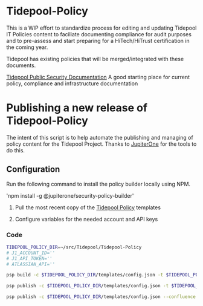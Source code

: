 # Tidepool-Policy

This is a WIP effort to standardize process for editing and updating Tidepool IT Policies content to faciliate documenting compliance for audit purposes and to pre-assess and start preparing for a HiTech/HiTrust certification in the coming year.

Tidepool has existing policies that will be merged/integrated with these documents.

[Tidepool Public Security Documentation](https://tidepool.org/security) A good starting place for current policy, compliance and infrastructure documentation

# Publishing a new release of Tidepool-Policy
The intent of this script is to help automate the publishing and managing of policy content for the Tidepool Project.
Thanks to [JupiterOne](https://github.com/JupiterOne) for the tools to do this.

## Configuration

Run the following command to install the policy builder locally using NPM.

'npm install -g @jupiterone/security-policy-builder'

1. Pull the most recent copy of the [Tidepool Policy](https://github.com/tidepool-org/Tidepool-Policy.git) templates

1. Configure variables for the needed account and API keys

### Code

```sh
TIDEPOOL_POLICY_DIR=~/src/Tidepool/Tidepool-Policy
# J1_ACCOUNT_ID=''
# J1_API_TOKEN=''
# ATLASSIAN_API=''

psp build -c $TIDEPOOL_POLICY_DIR/templates/config.json -t $TIDEPOOL_POLICY_DIR/templates

psp publish -c $TIDEPOOL_POLICY_DIR/templates/config.json -t $TIDEPOOL_POLICY_DIR/templates -a $J1_ACCOUNT_ID -k $J1_API_TOKEN -u ben@tidepool.org --wait

psp publish -c $TIDEPOOL_POLICY_DIR/templates/config.json --confluence --site tidepool --space TPOL -u ben@tidepool.org -k $ATLASSIAN_API -d $TIDEPOOL_POLICY_DIR/docs
```


